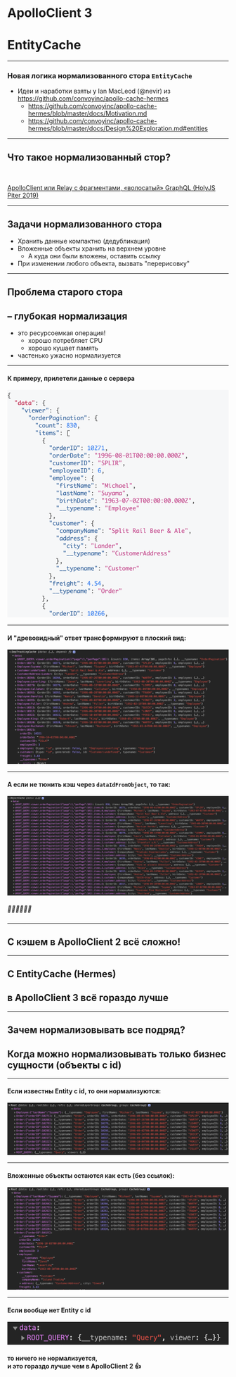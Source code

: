 # ApolloClient 3 <!-- .element: class="grey" -->

# EntityCache

-----

### Новая логика нормализованного стора `EntityCache`

- Идеи и наработки взяты у Ian MacLeod (@nevir) из <https://github.com/convoyinc/apollo-cache-hermes>
  - <https://github.com/convoyinc/apollo-cache-hermes/blob/master/docs/Motivation.md>
  - <https://github.com/convoyinc/apollo-cache-hermes/blob/master/docs/Design%20Exploration.md#entities>

-----

## Что такое нормализованный стор? <!-- .element: class="orange" -->

<br/>

[ApolloClient или Relay с фрагментами, «волосатый» GraphQL (HolyJS Piter 2019)](https://youtu.be/VdoPraj0QqU) <!-- .element: class="fragment" -->

-----

## Задачи нормализованного стора <!-- .element: class="green" -->

- Хранить данные компактно (дедубликация) <!-- .element: class="fragment" -->
- Вложенные объекты хранить на верхнем уровне <!-- .element: class="fragment" -->
  - А куда они были вложены, оставить ссылку <!-- .element: class="fragment" -->
- При изменении любого объекта, вызвать "перерисовку" <!-- .element: class="fragment" -->

-----

## Проблема старого стора

## – глубокая нормализация <!-- .element: class="fragment orange" -->

- это ресурсоемкая операция! <!-- .element: class="fragment red" -->
  - хорошо потребляет CPU <!-- .element: class="fragment red" -->
  - хорошо кушает память <!-- .element: class="fragment red" -->
- частенько ужасно нормализуется <!-- .element: class="fragment red" -->

-----

#### К примеру, прилетели данные с сервера

[![data](./data.png)<!-- .element: style="width: 600px" -->](https://graphql-compose.herokuapp.com/northwind?query=query%20OrderListQuery(%24page%3A%20Int!%2C%20%24perPage%3A%20Int!)%20%7B%0A%20%20viewer%20%7B%0A%20%20%20%20orderPagination(page%3A%20%24page%2C%20perPage%3A%20%24perPage)%20%7B%0A%20%20%20%20%20%20...OrderList_pagination%0A%20%20%20%20%20%20__typename%0A%20%20%20%20%7D%0A%20%20%20%20__typename%0A%20%20%7D%0A%7D%0A%0Afragment%20OrderList_pagination%20on%20OrderPagination%20%7B%0A%20%20count%0A%20%20items%20%7B%0A%20%20%20%20...OrderRow_order%0A%20%20%20%20__typename%0A%20%20%7D%0A%20%20pageInfo%20%7B%0A%20%20%20%20pageCount%0A%20%20%20%20currentPage%0A%20%20%20%20__typename%0A%20%20%7D%0A%20%20__typename%0A%7D%0A%0Afragment%20OrderRow_order%20on%20Order%20%7B%0A%20%20orderID%0A%20%20orderDate%0A%20%20customerID%0A%20%20employeeID%0A%20%20employee%20%7B%0A%20%20%20%20firstName%0A%20%20%20%20lastName%0A%20%20%20%20birthDate%0A%20%20%20%20__typename%0A%20%20%7D%0A%20%20customer%20%7B%0A%20%20%20%20...Customer_data%0A%20%20%20%20__typename%0A%20%20%7D%0A%20%20freight%0A%20%20__typename%0A%7D%0A%0Afragment%20Customer_data%20on%20Customer%20%7B%0A%20%20companyName%0A%20%20address%20%7B%0A%20%20%20%20city%0A%20%20%20%20__typename%0A%20%20%7D%0A%20%20__typename%0A%7D%0A&operationName=OrderListQuery&variables=%7B%22page%22%3A1%2C%22perPage%22%3A10%7D)

-----

#### И "древовидный" ответ трансформируют в плоский вид:

![cache_v2_good](./cache_v2_good.png) <!-- .element: class="plain" -->

-----

#### А если не тюнить кэш через `dataIdFromObject`, то так:

![cache_v2_bad](./cache_v2_bad.png) <!-- .element: class="plain" -->

##### 💩💩💩💩💩💩

-----

## С кэшем в ApolloClient 2 всё сложно! <!-- .element: class="red" -->

-----

## C EntityCache (Hermes) <!-- .element: class="green" -->

## в ApolloClient 3 всё гораздо лучше <!-- .element: class="green" -->

-----

## Зачем нормализовывать все подряд? <!-- .element: class="red" -->

## Когда можно нормализовывать только бизнес сущности (объекты с id) <!-- .element: class="fragment green" -->

-----

#### Если известны Entity c id, то они нормализуются:

![cache_v3_good](./cache_v3_good.png) <!-- .element: class="plain" -->

-----

#### Вложенные объекты остаются как есть (без ссылок):

![cache_v3_good2](./cache_v3_good2.png) <!-- .element: class="plain" -->

-----

#### Если вообще нет Entity c id

![cache_v3_not_bad](./cache_v3_not_bad.png) <!-- .element: class="plain" -->

#### то ничего не нормализуется, <br/>и это гораздо лучше чем в ApolloClient 2 👍 <!-- .element: class="fragment" -->
